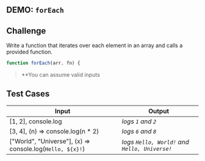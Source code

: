 DEMO: `forEach`
---

## Challenge

Write a function that iterates over each element in an array and calls a provided function.

```js
function forEach(arr, fn) {
```

> **You can assume valid inputs

## Test Cases

| Input                                                     | Output                                        |
| --------------------------------------------------------- | --------------------------------------------- |
| [1, 2], console.log                                       | _logs `1` and `2`_                            |
| [3, 4], (n) => console.log(n * 2)                         | _logs `6` and `8`_                            |
| ["World", "Universe"], (x) => console.log(`Hello, ${x}!`) | _logs `Hello, World!` and `Hello, Universe!`_ |
